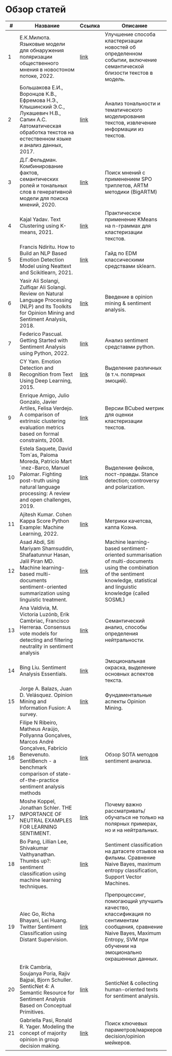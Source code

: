 # Обзор статей
| # | Название  | Ссылка | Описание |
| - | --------- | ------ | -------- |
| 1 | Е.К.Милюта. Языковые модели для обнаружения поляризации общественного мнения в новостоном потоке, 2022. | [link](http://www.machinelearning.ru/wiki/index.php?title=%D0%98%D0%B7%D0%BE%D0%B1%D1%80%D0%B0%D0%B6%D0%B5%D0%BD%D0%B8%D0%B5:Miluta22msc.pdf) | Улучшение способа кластеризации новостей об определенном событии, включение семантической близости текстов в модель. |
| 2 | Большакова Е.И., Воронцов К.В., Ефремова Н.Э., Клышинский Э.С., Лукашевич Н.В., Сапин А.С. Автоматическая обработка текстов на естественном языке и анализ данных, 2017. | [link](https://www.hse.ru/data/2017/08/12/1174382138/NLPandDA_4print.pdf) | Анализ тональности и тематического моделирования текстов, извлечение информации из текстов.|
| 3 | Д.Г.Фельдман. Комбинирование фактов, семантических ролей и тональных слов в генеративной модели для поиска мнений, 2020. | [link](http://www.machinelearning.ru/wiki/images/b/b9/Feldman18bsc.pdf) | Поиск мнений с применением SPO триплетов, ARTM методики (BigARTM)|
| 4 | Kajal Yadav. Text Clustering using K-means, 2021. | [link](https://towardsdatascience.com/text-clustering-using-k-means-ec19768aae48) | Практическое применение KMeans на n-граммах для кластеризации текстов. |
| 5 | Francis Ndiritu. How to Build an NLP Based Emotion Detection Model using Neattext and Scikitlearn, 2021. | [link](https://www.researchgate.net/profile/Chengzhi-Zhang-2/publication/324817301_Automatic_identification_of_cited_text_spans_a_multi-classifier_approach_over_imbalanced_dataset/links/5ae8198a45851588dd7f991d/Automatic-identification-of-cited-text-spans-a-multi-classifier-approach-over-imbalanced-dataset.pdf) | Гайд по EDM классическими средствами sklearn.|
| 6 | Yasir Ali Solangi, Zulfiqar Ali Solangi. Review on Natural Language Processing (NLP) and Its Toolkits for Opinion Mining and Sentiment Analysis, 2018. | [link](https://www.researchgate.net/profile/Moreno-La-Quatra/publication/335079246_Poli2SumCL-SciSumm-19_Identify_Classify_and_Summarize_Cited_Text_Spans_by_means_of_Ensembles_of_Supervised_Models/links/5d4d872d92851cd046afc453/Poli2SumCL-SciSumm-19-Identify-Classify-and-Summarize-Cited-Text-Spans-by-means-of-Ensembles-of-Supervised-Models.pdf) | Введение в opinion mining & sentiment analysis.|
| 7 | Federico Pascual. Getting Started with Sentiment Analysis using Python, 2022. | [link](https://aclanthology.org/2021.dravidianlangtech-1.2.pdf) |  Анализ sentiment средставми python.|
| 8 | CY Yam. Emotion Detection and Recognition from Text Using Deep Learning, 2015. | [link](https://devblogs.microsoft.com/ise/2015/11/29/emotion-detection-and-recognition-from-text-using-deep-learning/) |  Выделение различных (в т.ч. полярных эмоций).|
| 9 | Enrique Amigo, Julio Gonzalo, Javier Artiles, Felisa Verdejo. A comparison of extrinsic clustering evaluation metrics based on formal constraints, 2008. | [link](https://www.researchgate.net/publication/225548032_Amigo_E_Gonzalo_J_Artiles_J_et_alA_comparison_of_extrinsic_clustering_evaluation_metrics_based_on_formal_constraints_Inform_Retriev_12461-486) |  Версии BCubed метрик для оценки кластеризации текстов.|
| 10 | Estela Saquete, David Tom´as, Paloma Moreda, Patricio Mart´ınez-Barco, Manuel Palomar. Fighting post-truth using natural language processing: A review and open challenges, 2019. | [link](https://www.researchgate.net/publication/335704874_Fighting_Post-truth_using_Natural_Language_Processing_A_review_and_open_challenges) |  Выделение фейков, пост-правды. Stance detection; controversy and polarization.|
| 11 | Ajitesh Kumar. Cohen Kappa Score Python Example: Machine Learning, 2022. | [link](https://vitalflux.com/cohen-kappa-score-python-example-machine-learning/) | Метрики качетсва, каппа Коэна.|
| 12 | Asad Abdi, Siti Mariyam Shamsuddin, Shafaatunnur Hasan, Jalil Piran MD. Machine learning-based multi-documents sentiment-oriented summarization using linguistic treatment.| [link](https://www.sciencedirect.com/science/article/abs/pii/S0957417418302938#preview-section-snippets) | Machine learning-based sentiment-oriented summarisation of multi-documents using the combination of the sentiment knowledge, statistical and linguistic knowledge (called SOSML) |
| 13 | Ana Valdivia, M. Victoria Luzónb, Erik Cambriac, Francisco Herreraa. Consensus vote models for detecting and filtering neutrality in sentiment analysis| [link](https://sentic.net/neutrality-detection-for-sentiment-analysis.pdf) | Семантический анализ, способы определения нейтральности.|
| 14 | Bing Liu. Sentiment Analysis Essentials.| [link](http://tcci.ccf.org.cn/conference/2014/ppts/adl/adl52-l3.pdf) | Эмоциональная окраска, выделение основных аспектов текста.|
| 15 | Jorge A. Balazs, Juan D. Velásquez. Opinion Mining and Information Fusion: A survey.| [link](https://www.sciencedirect.com/science/article/abs/pii/S1566253515000536) | Фундаментальные аспекты Opinion Mining.|
| 16 | Filipe N Ribeiro, Matheus Araújo, Pollyanna Gonçalves, Marcos André Gonçalves, Fabrício Benevenuto. SentiBench - a benchmark comparison of state-of-the-practice sentiment analysis methods| [link](https://link.springer.com/content/pdf/10.1140/epjds/s13688-016-0085-1.pdf) | Обзор SOTA методов sentiment анализа. |
| 17 | Moshe Koppel, Jonathan Schler. THE IMPORTANCE OF NEUTRAL EXAMPLES FOR LEARNING SENTIMENT.| [link](https://onlinelibrary.wiley.com/doi/10.1111/j.1467-8640.2006.00276.x) | Почему важно рассматривать/обучаться не только на полярных примерах, но и на нейтральных.|
| 18 | Bo Pang, Lillian Lee, Shivakumar Vaithyanathan. Thumbs up?: sentiment classification using machine learning techniques. | [link](https://dl.acm.org/doi/10.3115/1118693.1118704) | Sentiment classification на датасете отзывов на фильмы. Сравнение Naive Bayes, maximum entropy classification, Support Vector Machines.|
| 19 | Alec Go, Richa Bhayani, Lei Huang. Twitter Sentiment Classification using Distant Supervision.| [link](https://www-cs-faculty.stanford.edu/people/alecmgo/papers/TwitterDistantSupervision09.pdf) | Препроцессинг, помогающий улучшить качество, классификация по сентиментам сообщения, сравнение Naive Bayes, Maximum Entropy, SVM при обучении на эмоционально окрашенных данных.|
| 20 | Erik Cambria, Soujanya Poria, Rajiv Bajpai, Bjorn Schuller. SenticNet 4: A Semantic Resource for Sentiment Analysis Based on Conceptual Primitives. | [link](https://opus.bibliothek.uni-augsburg.de/opus4/frontdoor/deliver/index/docId/72175/file/C16-1251.pdf) | SenticNet & collecting human-oriented texts for sentiment analysis. |
| 21 | Gabriella Pasi, Ronald R. Yager. Modeling the concept of majority opinion in group decision making. | [link](https://www.sciencedirect.com/science/article/abs/pii/S0020025505002227) | Поиск ключевых параметров/маркеров decision/opinion мейкеров. |
